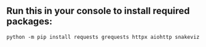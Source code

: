 ## Run this in your console to install required packages:
```python -m pip install requests grequests httpx aiohttp snakeviz```